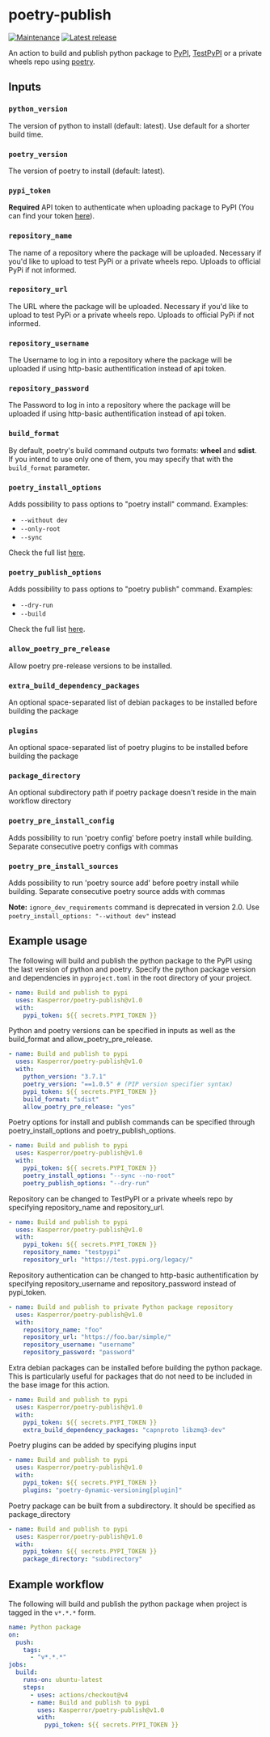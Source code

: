 # poetry-publish

[![Maintenance](https://img.shields.io/badge/Maintained%3F-yes-green.svg)](https://GitHub.com/Kasperror/poetry-publish/graphs/commit-activity)
[![Latest release](https://badgen.net/github/release/Kasperror/poetry-publish)](https://github.com/Kasperror/poetry-publish/releases)

An action to build and publish python package to [PyPI](https://pypi.org/), [TestPyPI](https://test.pypi.org/) or a private wheels repo using [poetry](https://github.com/python-poetry/poetry).

## Inputs

### `python_version`

The version of python to install (default: latest). Use default for a shorter build time.

### `poetry_version`

The version of poetry to install (default: latest).

### `pypi_token`

**Required** API token to authenticate when uploading package to PyPI (You can find your token [here](https://pypi.org/manage/account/)).

### `repository_name`

The name of a repository where the package will be uploaded. Necessary if you'd like to upload to test PyPi or a private wheels repo. Uploads to official PyPi if not informed.

### `repository_url`

The URL where the package will be uploaded. Necessary if you'd like to upload to test PyPi or a private wheels repo. Uploads to official PyPi if not informed.

### `repository_username`

The Username to log in into a repository where the package will be uploaded if using http-basic authentification instead of api token.

### `repository_password`

The Password to log in into a repository where the package will be uploaded if using http-basic authentification instead of api token.

### `build_format`

By default, poetry's build command outputs two formats: **wheel** and **sdist**. If you intend to use
only one of them, you may specify that with the `build_format` parameter.

### `poetry_install_options`

Adds possibility to pass options to "poetry install" command. Examples:
  - `--without dev`
  - `--only-root`
  - `--sync`

Check the full list [here](https://python-poetry.org/docs/cli/#options-2).

### `poetry_publish_options`

Adds possibility to pass options to "poetry publish" command. Examples:
  - `--dry-run`
  - `--build`

Check the full list [here](https://python-poetry.org/docs/cli/#options-8).

### `allow_poetry_pre_release`

Allow poetry pre-release versions to be installed.

### `extra_build_dependency_packages`

An optional space-separated list of debian packages to be installed before building the package

### `plugins`

An optional space-separated list of poetry plugins to be installed before building the package

### `package_directory`

An optional subdirectory path if poetry package doesn't reside in the main workflow directory

### `poetry_pre_install_config`

Adds possibility to run 'poetry config' before poetry install while building. Separate consecutive poetry configs with commas

### `poetry_pre_install_sources`

Adds possibility to run 'poetry source add' before poetry install while building. Separate consecutive poetry source adds with commas

**Note:** `ignore_dev_requirements` command is deprecated in version 2.0. Use `poetry_install_options: "--without dev"` instead

## Example usage

The following will build and publish the python package to the PyPI using the last version of python and poetry. Specify the python package version and dependencies in `pyproject.toml` in the root directory of your project.

```yaml
- name: Build and publish to pypi
  uses: Kasperror/poetry-publish@v1.0
  with:
    pypi_token: ${{ secrets.PYPI_TOKEN }}
```

Python and poetry versions can be specified in inputs as well as the build_format and allow_poetry_pre_release.

```yaml
- name: Build and publish to pypi
  uses: Kasperror/poetry-publish@v1.0
  with:
    python_version: "3.7.1"
    poetry_version: "==1.0.5" # (PIP version specifier syntax)
    pypi_token: ${{ secrets.PYPI_TOKEN }}
    build_format: "sdist"
    allow_poetry_pre_release: "yes"
```

Poetry options for install and publish commands can be specified through poetry_install_options and poetry_publish_options.

```yaml
- name: Build and publish to pypi
  uses: Kasperror/poetry-publish@v1.0
  with:
    pypi_token: ${{ secrets.PYPI_TOKEN }}
    poetry_install_options: "--sync --no-root"
    poetry_publish_options: "--dry-run"
```

Repository can be changed to TestPyPI or a private wheels repo by specifying repository_name and repository_url.

```yaml
- name: Build and publish to pypi
  uses: Kasperror/poetry-publish@v1.0
  with:
    pypi_token: ${{ secrets.PYPI_TOKEN }}
    repository_name: "testpypi"
    repository_url: "https://test.pypi.org/legacy/"
```

Repository authentication can be changed to http-basic authentification by specifying repository_username and repository_password instead of pypi_token.

```yaml
- name: Build and publish to private Python package repository
  uses: Kasperror/poetry-publish@v1.0
  with:
    repository_name: "foo"
    repository_url: "https://foo.bar/simple/"
    repository_username: "username"
    repository_password: "password"
```

Extra debian packages can be installed before building the python package. This is particularly useful for packages that do not need to be included in the base image for this action.

```yaml
- name: Build and publish to pypi
  uses: Kasperror/poetry-publish@v1.0
  with:
    pypi_token: ${{ secrets.PYPI_TOKEN }}
    extra_build_dependency_packages: "capnproto libzmq3-dev"
```

Poetry plugins can be added by specifying plugins input

```yaml
- name: Build and publish to pypi
  uses: Kasperror/poetry-publish@v1.0
  with:
    pypi_token: ${{ secrets.PYPI_TOKEN }}
    plugins: "poetry-dynamic-versioning[plugin]"
```

Poetry package can be built from a subdirectory. It should be specified as package_directory

```yaml
- name: Build and publish to pypi
  uses: Kasperror/poetry-publish@v1.0
  with:
    pypi_token: ${{ secrets.PYPI_TOKEN }}
    package_directory: "subdirectory"
```

## Example workflow

The following will build and publish the python package when project is tagged in the `v*.*.*` form.

```yaml
name: Python package
on:
  push:
    tags:
      - "v*.*.*"
jobs:
  build:
    runs-on: ubuntu-latest
    steps:
      - uses: actions/checkout@v4
      - name: Build and publish to pypi
        uses: Kasperror/poetry-publish@v1.0
        with:
          pypi_token: ${{ secrets.PYPI_TOKEN }}
```
